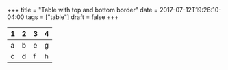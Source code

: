+++
title = "Table with top and bottom border"
date = 2017-07-12T19:26:10-04:00
tags = ["table"]
draft = false
+++

| 1 | 2 | 3 | 4 |
|---|---|---|---|
| a | b | e | g |
| c | d | f | h |
